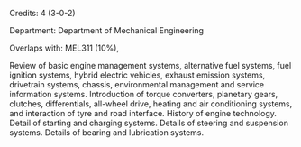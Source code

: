 Credits: 4 (3-0-2)

Department: Department of Mechanical Engineering

Overlaps with: MEL311 (10%),

Review of basic engine management systems, alternative fuel systems, fuel ignition systems, hybrid electric vehicles, exhaust emission systems, drivetrain systems, chassis, environmental management and service information systems. Introduction of torque converters, planetary gears, clutches, differentials, all-wheel drive, heating and air conditioning systems, and interaction of tyre and road interface. History of engine technology. Detail of starting and charging systems. Details of steering and suspension systems. Details of bearing and lubrication systems.
